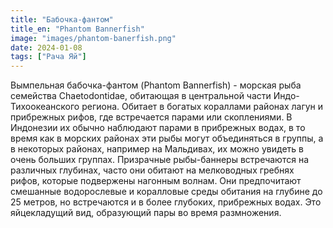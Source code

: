 ```yaml
---
title: "Бабочка-фантом"
title_en: "Phantom Bannerfish"
image: "images/phantom-banerfish.png"
date: 2024-01-08
tags: ["Рача Яй"]
---
```

Вымпельная бабочка-фантом (Phantom Bannerfish) - морская рыба семейства Chaetodontidae, обитающая в центральной части Индо-Тихоокеанского региона. Обитает в богатых кораллами районах лагун и прибрежных рифов, где встречается парами или скоплениями.
В Индонезии их обычно наблюдают парами в прибрежных водах, в то время как в морских районах эти рыбы могут объединяться в группы, а в некоторых районах, например на Мальдивах, их можно увидеть в очень больших группах. Призрачные рыбы-баннеры встречаются на различных глубинах, часто они обитают на мелководных гребнях рифов, которые подвержены нагонным волнам. Они предпочитают смешанные водорослевые и коралловые среды обитания на глубине до 25 метров, но встречаются и в более глубоких, прибрежных водах.
Это яйцекладущий вид, образующий пары во время размножения.


